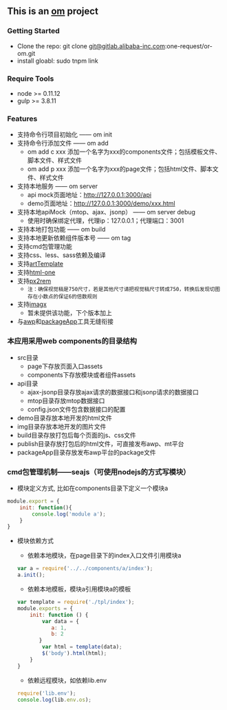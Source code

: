 ## This is an [om](http://gitlab.alibaba-inc.com/one-request/or-om) project

### Getting Started
* Clone the repo: git clone git@gitlab.alibaba-inc.com:one-request/or-om.git
* install gloabl: sudo tnpm link

### Require Tools
* node >= 0.11.12
* gulp >= 3.8.11

### Features
* 支持命令行项目初始化 —— om init
* 支持命令行添加文件 —— om add
    + om add c xxx 添加一个名字为xxx的components文件；包括模板文件、脚本文件、样式文件
    + om add p xxx 添加一个名字为xxx的page文件；包括html文件、脚本文件、样式文件
* 支持本地服务 —— om server
    + api mock页面地址：http://127.0.0.1:3000/api
    + demo页面地址：http://127.0.0.1:3000/demo/xxx.html
* 支持本地apiMock（mtop、ajax、jsonp） —— om server debug
    + 使用时确保绑定代理，代理ip：127.0.0.1；代理端口：3001
* 支持本地打包功能 —— om build
* 支持本地更新依赖组件版本号 —— om tag
* 支持cmd包管理功能
* 支持css、less、sass依赖及编译
* 支持[artTemplate](https://github.com/aui/artTemplate)
* 支持[html-one](http://gitlab.alibaba-inc.com/one-request/or-htmlone-gulp/tree/master)
* 支持[px2rem](http://gitlab.alibaba-inc.com/one-request/or-px2rem/tree/master)
    + `注：确保视觉稿是750尺寸，若是其他尺寸请把视觉稿尺寸转成750，转换后发现切图存在小数点的保证6的倍数规则`
* 支持[imagx](http://gitlab.alibaba-inc.com/one-request/or-imgex-gulp/tree/master)
    + 暂未提供该功能，下个版本加上
* 与[awp](http://gitlab.alibaba-inc.com/one-request/or-awp/tree/master)和[packageApp](http://gitlab.alibaba-inc.com/one-request/or-packageapp/tree/master)工具无缝衔接

### 本应用采用web components的目录结构
* src目录
    + page下存放页面入口assets
    + components下存放模块或者组件assets
* api目录
    + ajax-jsonp目录存放ajax请求的数据接口和jsonp请求的数据接口
    + mtop目录存放mtop数据接口
    + config.json文件包含数据接口的配置
* demo目录存放本地开发的html文件
* img目录存放本地开发的图片文件
* build目录存放打包后每个页面的js、css文件
* publish目录存放打包后的html文件，可直接发布awp、mt平台
* packageApp目录存放发布awp平台的package文件

### cmd包管理机制——seajs（可使用nodejs的方式写模块）
* 模块定义方式, 比如在components目录下定义一个模块a
```javascript
module.export = {
    init: function(){
        console.log('module a');
    }
}
```

* 模块依赖方式
    + 依赖本地模块，在page目录下的index入口文件引用模块a
    
    ```javascript
    var a = require('../../components/a/index');
    a.init();
    ```

    + 依赖本地模板，模块a引用模块a的模板
    
    ```javascript
    var template = require('./tpl/index');
    module.exports = {
        init: function () {
            var data = {
               a: 1,
               b: 2
           }
            var html = template(data);
            $('body').html(html);
        }
    }
    ```

    + 依赖远程模块，如依赖lib.env
    
    ```javascript
    require('lib.env');
    console.log(lib.env.os);
    ```

